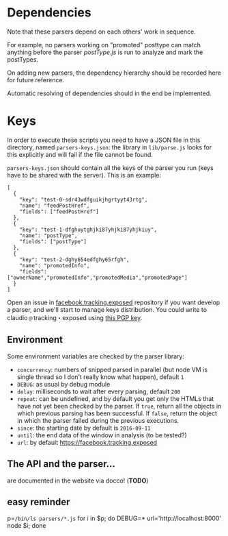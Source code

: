 # Dependencies

Note that these parsers depend on each others' work in sequence.

For example, no parsers working on "promoted" posttype can match anything before the parser _postType.js_ is run to analyze and mark the postTypes.

On adding new parsers, the dependency hierarchy should be recorded here for future reference. 

Automatic resolving of dependencies should in the end be implemented.

# Keys

In order to execute these scripts you need to have a JSON file in
this directory, named `parsers-keys.json`: the library in `lib/parse.js` looks for this explicitly and will fail if the file cannot be found.

`parsers-keys.json` should contain all the keys of the
parser you run (keys have to be shared with the server). This is an example:

```
[
  {
    "key": "test-0-sdr43wdfguikjhgrtyyt43rtg",
    "name": "feedPostHref",
    "fields": ["feedPostHref"]
  },
  {
    "key": "test-1-dfghuytghjki87yhjki87yhjkiuy",
    "name": "postType",
    "fields": ["postType"]
  },
  {
    "key": "test-2-dghy654edfghy65rfgh",
    "name": "promotedInfo",
    "fields": ["ownerName","promotedInfo","promotedMedia","promotedPage"]
  }
]
```

Open an issue in [facebook.tracking.exposed](https://github.com/tracking-exposed/facebook) repository if you want develop a parser, and we'll start to manage keys distribution. You could write to claudio﹫tracking・exposed using [this PGP key](https://keybase.io/vecna).

## Environment

Some environment variables are checked by the parser library:

  * `concurrency`: numbers of snipped parsed in parallel (but node VM is single thread so I don't really know what happen), default `1`
  * `DEBUG`: as usual by debug module
  * `delay`: milliseconds to wait after every parsing, default `200`
  * `repeat`: can be undefined, and by default you get only the HTMLs that have not yet been checked by the parser. If `true`, return all the objects in which previous parsing has been successful. If `false`, return the object in which the parser failed during the previous executions.
  * `since`: the starting date by default is `2016-09-11`
  * `until`: the end data of the window in analysis (to be tested?)
  * `url`: by default https://facebook.tracking.exposed


## The API and the parser...

are documented in the website via docco! (**TODO**)

## easy reminder

p=`/bin/ls parsers/*.js`
for i in $p; do DEBUG=* url='http://localhost:8000' node $i; done
